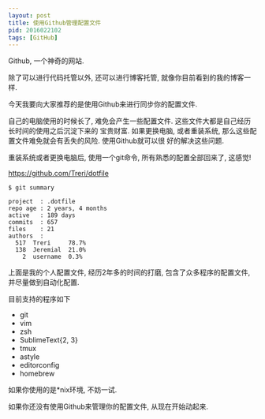 ```yaml
---
layout: post
title: 使用Github管理配置文件
pid: 2016022102
tags: [GitHub]
---
```


Github, 一个神奇的网站.

除了可以进行代码托管以外, 还可以进行博客托管, 就像你目前看到的我的博客一样.

今天我要向大家推荐的是使用Github来进行同步你的配置文件.

自己的电脑使用的时候长了, 难免会产生一些配置文件. 这些文件大都是自己经历长时间的使用之后沉淀下来的
宝贵财富. 如果更换电脑, 或者重装系统, 那么这些配置文件难免就会有丢失的风险. 使用Github就可以很
好的解决这些问题.

重装系统或者更换电脑后, 使用一个git命令, 所有熟悉的配置全部回来了, 这感觉!

<https://github.com/Treri/dotfile>

    $ git summary

    project  : .dotfile
    repo age : 2 years, 4 months
    active   : 189 days
    commits  : 657
    files    : 21
    authors  :
      517  Treri     78.7%
      138  Jeremial  21.0%
        2  username  0.3%


上面是我的个人配置文件, 经历2年多的时间的打磨, 包含了众多程序的配置文件, 并尽量做到自动化配置.

目前支持的程序如下

- git
- vim
- zsh
- SublimeText{2, 3}
- tmux
- astyle
- editorconfig
- homebrew

如果你使用的是*nix环境, 不妨一试.

如果你还没有使用Github来管理你的配置文件, 从现在开始动起来.
